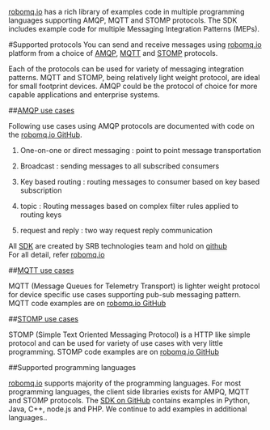 

[robomq.io](http://www.robomq.io) has a rich library of examples code in multiple programming languages supporting AMQP, MQTT and STOMP protocols. The SDK includes example code for multiple Messaging Integration Patterns (MEPs).

#Supported protocols
You can send and receive messages using [robomq.io](http://www.robomq.io) platform from a choice of [AMQP](http://www.amqp.org/), [MQTT](http://mqtt.org/) and [STOMP](https://stomp.github.io/) protocols.
	 
Each of the protocols can be used for variety of messaging integration patterns. MQTT and STOMP, being relatively light weight protocol, are ideal for small footprint devices. AMQP could be the protocol of choice for more capable applications and enterprise systems. 
	
##[AMQP use cases](https://github.com/robomq/robomq.io/tree/master/SDK/AMQP)

Following use cases using AMQP protocols are documented with code on the [robomq.io GitHub](https://github.com/robomq/robomq.io/tree/master/SDK/AMQP).  

1. One-on-one or direct messaging : point to point message transportation

2. Broadcast : sending messages to all subscribed consumers

3. Key based routing : routing messages to consumer based on key based subscription 

4. topic : Routing messages based on complex filter rules applied to routing keys 

5. request and reply : two way request reply communication

All [SDK](https://github.com/robomq/robomq.io) are created by SRB technologies team and hold on [github](https://github.com/robomq/robomq.io)<br>
For all detail, refer [robomq.io](https://github.com/robomq/robomq.io)

##[MQTT use cases](https://github.com/robomq/robomq.io/tree/master/SDK/MQTT)

MQTT (Message Queues for Telemetry Transport) is lighter weight protocol for device specific use cases supporting pub-sub messaging pattern. MQTT code examples are on [robomq.io GitHub](https://github.com/robomq/robomq.io/tree/master/sdk/MQTT)

##[STOMP use cases](https://github.com/robomq/robomq.io/tree/master/SDK/STOMP)

STOMP (Simple Text Oriented Messaging Protocol) is a HTTP like simple protocol and can be used for variety of use cases with very little programming. STOMP code examples are on [robomq.io GitHub](https://github.com/robomq/robomq.io/tree/master/sdk/STOMP)

##Supported programming languages

[robomq.io](http://www.robomq.io)  supports majority of the programming languages. For most programming languages, the client side libraries exists for AMPQ, MQTT and STOMP protocols. The [SDK on GitHub](https://github.com/robomq/robomq.io) contains examples in Python, Java, C++, node.js and PHP. We continue to add examples in additional languages..



